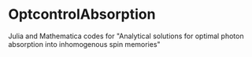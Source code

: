 # OptcontrolAbsorption
Julia and Mathematica codes for "Analytical solutions for optimal photon absorption into inhomogenous spin memories"
